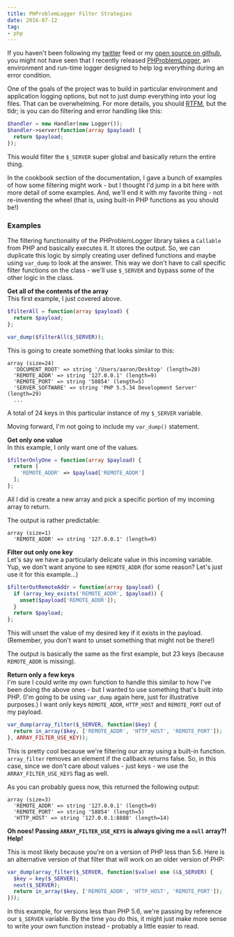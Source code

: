 ```yaml
---
title: PHProblemLogger Filter Strategies
date: 2016-07-12
tag:
- php
---
```

If you haven't been following my [twitter](https://twitter.com/aaronsaray) feed or my [open source on github](https://github.com/aaronsaray), you might not have seen that I recently released [PHProblemLogger](https://github.com/aaronsaray/PHProblemLogger), an environment and run-time logger designed to help log everything during an error condition.  

<!--more-->

One of the goals of the project was to build in particular environment and application logging options, but not to just dump everything into your log files.  That can be overwhelming.  For more details, you should [RTFM](https://github.com/aaronsaray/PHProblemLogger), but the tldr; is you can do filtering and error handling like this:

```php
$handler = new Handler(new Logger());
$handler->server(function(array $payload) {
  return $payload;
});
```

This would filter the `$_SERVER` super global and basically return the entire thing.

In the cookbook section of the documentation, I gave a bunch of examples of how some filtering might work - but I thought I'd jump in a bit here with more detail of some examples.  And, we'll end it with my favorite thing - not re-inventing the wheel (that is, using built-in PHP functions as you should be!)

### Examples

The filtering functionality of the PHProblemLogger library takes a `Callable` from PHP and basically executes it.  It stores the output.  So, we can duplicate this logic by simply creating user defined functions and maybe using `var_dump` to look at the answer.  This way we don't have to call specific filter functions on the class - we'll use `$_SERVER` and bypass some of the other logic in the class.

**Get all of the contents of the array**  
This first example, I just covered above.

```php
$filterAll = function(array $payload) {
  return $payload;
};

var_dump($filterAll($_SERVER));
```

This is going to create something that looks similar to this:

    array (size=24)
      'DOCUMENT_ROOT' => string '/Users/aaron/Desktop' (length=20)
      'REMOTE_ADDR' => string '127.0.0.1' (length=9)
      'REMOTE_PORT' => string '58854' (length=5)
      'SERVER_SOFTWARE' => string 'PHP 5.5.34 Development Server' (length=29)
      ...
      
A total of 24 keys in this particular instance of my `$_SERVER` variable.

Moving forward, I'm not going to include my `var_dump()` statement.

**Get only one value**  
In this example, I only want one of the values.

```php
$filterOnlyOne = function(array $payload) {
  return [
    'REMOTE_ADDR' => $payload['REMOTE_ADDR']
  ];
};
```

All I did is create a new array and pick a specific portion of my incoming array to return.

The output is rather predictable:

    array (size=1)
      'REMOTE_ADDR' => string '127.0.0.1' (length=9)

**Filter out only one key**  
Let's say we have a particularly delicate value in this incoming variable.  Yup, we don't want anyone to see `REMOTE_ADDR` (for some reason? Let's just use it for this example...)

```php
$filterOutRemoteAddr = function(array $payload) {
  if (array_key_exists('REMOTE_ADDR', $payload)) {
    unset($payload['REMOTE_ADDR']);
  }
  return $payload;
};
```

This will unset the value of my desired key if it exists in the payload.  (Remember, you don't want to unset something that might not be there!)

The output is basically the same as the first example, but 23 keys (because `REMOTE_ADDR` is missing).

**Return only a few keys**  
I'm sure I could write my own function to handle this similar to how I've been doing the above ones - but I wanted to use something that's built into PHP.  (I'm going to be using `var_dump` again here, just for illustrative purposes.)  I want only keys `REMOTE_ADDR`, `HTTP_HOST` and `REMOTE_PORT` out of my payload.

```php
var_dump(array_filter($_SERVER, function($key) {
  return in_array($key, ['REMOTE_ADDR', 'HTTP_HOST', 'REMOTE_PORT']);
}, ARRAY_FILTER_USE_KEY));
```

This is pretty cool because we're filtering our array using a built-in function.  `array_filter` removes an element if the callback returns false.  So, in this case, since we don't care about values - just keys - we use the `ARRAY_FILTER_USE_KEYS` flag as well.  

As you can probably guess now, this returned the following output:

    array (size=3)
      'REMOTE_ADDR' => string '127.0.0.1' (length=9)
      'REMOTE_PORT' => string '58854' (length=5)
      'HTTP_HOST' => string '127.0.0.1:8888' (length=14)
      
**Oh noes! Passing `ARRAY_FILTER_USE_KEYS` is always giving me a `null` array?! Help!**

This is most likely because you're on a version of PHP less than 5.6.  Here is an alternative version of that filter that will work on an older version of PHP:

```php
var_dump(array_filter($_SERVER, function($value) use (&$_SERVER) {
  $key = key($_SERVER);
  next($_SERVER);
  return in_array($key, ['REMOTE_ADDR', 'HTTP_HOST', 'REMOTE_PORT']);
}));
```

In this example, for versions less than PHP 5.6, we're passing by reference our `$_SERVER` variable.  By the time you do this, it might just make more sense to write your own function instead - probably a little easier to read.
